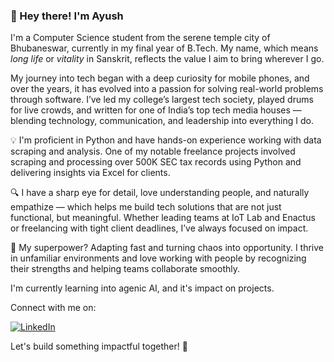 
### 👋 Hey there! I'm Ayush

I'm a Computer Science student from the serene temple city of Bhubaneswar, currently in my final year of B.Tech. My name, which means *long life* or *vitality* in Sanskrit, reflects the value I aim to bring wherever I go.

My journey into tech began with a deep curiosity for mobile phones, and over the years, it has evolved into a passion for solving real-world problems through software. I’ve led my college’s largest tech society, played drums for live crowds, and written for one of India’s top tech media houses — blending technology, communication, and leadership into everything I do.

💡 I'm proficient in Python and have hands-on experience working with data scraping and analysis. One of my notable freelance projects involved scraping and processing over 500K SEC tax records using Python and delivering insights via Excel for clients.

🔍 I have a sharp eye for detail, love understanding people, and naturally empathize — which helps me build tech solutions that are not just functional, but meaningful. Whether leading teams at IoT Lab and Enactus or freelancing with tight client deadlines, I’ve always focused on impact.

🧠 My superpower? Adapting fast and turning chaos into opportunity. I thrive in unfamiliar environments and love working with people by recognizing their strengths and helping teams collaborate smoothly.

I'm currently learning into agenic AI, and it's impact on projects.

Connect with me on: 


[![LinkedIn](https://img.shields.io/badge/LinkedIn-blue?style=for-the-badge&logo=linkedin)](https://www.linkedin.com/in/ayush-das24/)



Let's build something impactful together! 🚀
